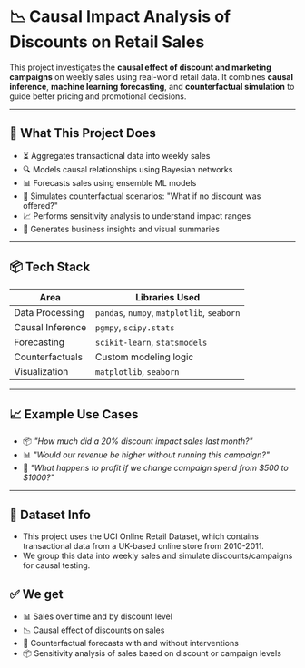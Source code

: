 # 📉 Causal Impact Analysis of Discounts on Retail Sales

This project investigates the **causal effect of discount and marketing campaigns** on weekly sales using real-world retail data. It combines **causal inference**, **machine learning forecasting**, and **counterfactual simulation** to guide better pricing and promotional decisions.

---

## 🧠 What This Project Does

- ⏳ Aggregates transactional data into weekly sales
- 🔍 Models causal relationships using Bayesian networks
- 📊 Forecasts sales using ensemble ML models
- 🔄 Simulates counterfactual scenarios: "What if no discount was offered?"
- 📈 Performs sensitivity analysis to understand impact ranges
- 📝 Generates business insights and visual summaries

---

## 📦 Tech Stack

| Area             | Libraries Used                             |
|------------------|--------------------------------------------|
| Data Processing  | `pandas`, `numpy`, `matplotlib`, `seaborn` |
| Causal Inference | `pgmpy`, `scipy.stats`                     |
| Forecasting      | `scikit-learn`, `statsmodels`              |
| Counterfactuals  | Custom modeling logic                      |
| Visualization    | `matplotlib`, `seaborn`                    |

---

## 📈 Example Use Cases

- 📦 *"How much did a 20% discount impact sales last month?"*
- 📊 *"Would our revenue be higher without running this campaign?"*
- 🔮 *"What happens to profit if we change campaign spend from $500 to $1000?"*

---
## 🧪 Dataset Info

- This project uses the UCI Online Retail Dataset, which contains transactional data from a UK-based online store from 2010-2011.
- We group this data into weekly sales and simulate discounts/campaigns for causal testing.

## ✅ We get 
- 📊 Sales over time and by discount level
- 📉 Causal effect of discounts on sales
- 🔄 Counterfactual forecasts with and without interventions
- 📦 Sensitivity analysis of sales based on discount or campaign levels

